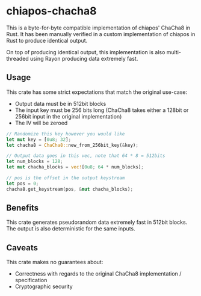 # chiapos-chacha8

This is a byte-for-byte compatible implementation of chiapos' ChaCha8 in Rust. It has been manually verified in a custom implementation of chiapos in Rust to produce identical output.

On top of producing identical output, this implementation is also multi-threaded using Rayon producing data extremely fast.

## Usage

This crate has some strict expectations that match the original use-case:

 - Output data must be in 512bit blocks
 - The input key must be 256 bits long (ChaCha8 takes either a 128bit or 256bit input in the original implementation)
 - The IV will be zeroed

```rust
// Randomize this key however you would like
let mut key = [0u8; 32];
let chacha8 = ChaCha8::new_from_256bit_key(&key);

// Output data goes in this vec, note that 64 * 8 = 512bits
let num_blocks = 128;
let mut chacha_blocks = vec![0u8; 64 * num_blocks];

// pos is the offset in the output keystream
let pos = 0;
chacha8.get_keystream(pos, &mut chacha_blocks);
```

## Benefits

This crate generates pseudorandom data extremely fast in 512bit blocks. The output is also deterministic for the same inputs.

## Caveats

This crate makes no guarantees about:

 - Correctness with regards to the original ChaCha8 implementation / specification
 - Cryptographic security


